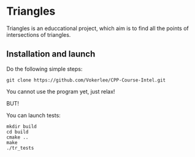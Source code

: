 # Triangles

Triangles is an educcational project, which aim is to find all the points of intersections of triangles.

## Installation and launch

Do the following simple steps:
```
git clone https://github.com/Vokerlee/CPP-Course-Intel.git
```

You cannot use the program yet, just relax!

BUT!

You can launch tests:

```
mkdir build
cd build
cmake ..
make
./tr_tests
```
